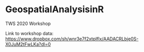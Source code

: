 # GeospatialAnalysisinR
TWS 2020 Workshop

Link to workshop data:
https://www.dropbox.com/sh/wnr3e7f2xtplflx/AADACRLbje0S-X0JuM2tFwLKa?dl=0
